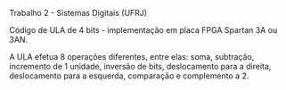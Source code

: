 Trabalho 2 - Sistemas Digitais (UFRJ)

Código de ULA de 4 bits - implementação em placa FPGA Spartan 3A ou 3AN.

A ULA efetua 8 operações diferentes, entre elas: soma, subtração, incremento de 1 unidade, inversão de bits, deslocamento para a direita, deslocamento para a esquerda, comparação e complemento a 2.
